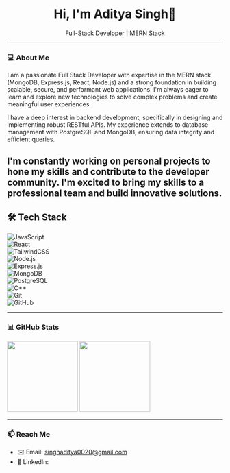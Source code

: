 <h1 align="center">Hi, I'm Aditya Singh👋</h1>

<p align="center">
  Full-Stack Developer | MERN Stack 
</p>

---

### 💻 About Me

I am a passionate Full Stack Developer with expertise in the MERN stack (MongoDB, Express.js, React, Node.js) and a strong foundation in building scalable, secure, and performant web applications. I'm always eager to learn and explore new technologies to solve complex problems and create meaningful user experiences.

I have a deep interest in backend development, specifically in designing and implementing robust RESTful APIs. My experience extends to database management with PostgreSQL and MongoDB, ensuring data integrity and efficient queries.

I'm constantly working on personal projects to hone my skills and contribute to the developer community. I'm excited to bring my skills to a professional team and build innovative solutions.
---

## 🛠 Tech Stack  

![JavaScript](https://img.shields.io/badge/-JavaScript-F7DF1E?style=flat-square&logo=javascript&logoColor=black)  
![React](https://img.shields.io/badge/-React-20232A?style=flat-square&logo=react&logoColor=61DAFB)  
![TailwindCSS](https://img.shields.io/badge/-TailwindCSS-38B2AC?style=flat-square&logo=tailwind-css&logoColor=white)  
![Node.js](https://img.shields.io/badge/-Node.js-43853D?style=flat-square&logo=node.js&logoColor=white)  
![Express.js](https://img.shields.io/badge/-Express.js-000000?style=flat-square&logo=express&logoColor=white)  
![MongoDB](https://img.shields.io/badge/-MongoDB-4EA94B?style=flat-square&logo=mongodb&logoColor=white)  
![PostgreSQL](https://img.shields.io/badge/-PostgreSQL-316192?style=flat-square&logo=postgresql&logoColor=white)  
![C++](https://img.shields.io/badge/-C++-00599C?style=flat-square&logo=cplusplus&logoColor=white)  
![Git](https://img.shields.io/badge/-Git-F05032?style=flat-square&logo=git&logoColor=white)  
![GitHub](https://img.shields.io/badge/-GitHub-181717?style=flat-square&logo=github&logoColor=white)  

---

### 📊 GitHub Stats
<img src="https://github-readme-stats.vercel.app/api?username=Adityaa77&show_icons=true&rank_icon=github&theme=radical" height="165" />
<img src="https://streak-stats.demolab.com?user=Adityaa77&theme=radical" height="165" />


---

### 📫 Reach Me
- ✉️ Email: singhaditya0020@gmail.com
- 💼 LinkedIn: 

